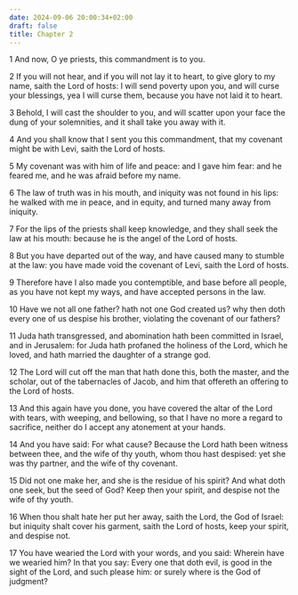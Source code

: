 ```yaml
---
date: 2024-09-06 20:00:34+02:00
draft: false
title: Chapter 2
---
```




1 And now, O ye priests, this commandment is to you.

2 If you will not hear, and if you will not lay it to heart, to give glory to my name, saith the Lord of hosts: I will send poverty upon you, and will curse your blessings, yea I will curse them, because you have not laid it to heart.

3 Behold, I will cast the shoulder to you, and will scatter upon your face the dung of your solemnities, and it shall take you away with it.

4 And you shall know that I sent you this commandment, that my covenant might be with Levi, saith the Lord of hosts.

5 My covenant was with him of life and peace: and I gave him fear: and he feared me, and he was afraid before my name.

6 The law of truth was in his mouth, and iniquity was not found in his lips: he walked with me in peace, and in equity, and turned many away from iniquity.

7 For the lips of the priests shall keep knowledge, and they shall seek the law at his mouth: because he is the angel of the Lord of hosts.

8 But you have departed out of the way, and have caused many to stumble at the law: you have made void the covenant of Levi, saith the Lord of hosts.

9 Therefore have I also made you contemptible, and base before all people, as you have not kept my ways, and have accepted persons in the law.

10 Have we not all one father? hath not one God created us? why then doth every one of us despise his brother, violating the covenant of our fathers?

11 Juda hath transgressed, and abomination hath been committed in Israel, and in Jerusalem: for Juda hath profaned the holiness of the Lord, which he loved, and hath married the daughter of a strange god.

12 The Lord will cut off the man that hath done this, both the master, and the scholar, out of the tabernacles of Jacob, and him that offereth an offering to the Lord of hosts.

13 And this again have you done, you have covered the altar of the Lord with tears, with weeping, and bellowing, so that I have no more a regard to sacrifice, neither do I accept any atonement at your hands.

14 And you have said: For what cause? Because the Lord hath been witness between thee, and the wife of thy youth, whom thou hast despised: yet she was thy partner, and the wife of thy covenant.

15 Did not one make her, and she is the residue of his spirit? And what doth one seek, but the seed of God? Keep then your spirit, and despise not the wife of thy youth.

16 When thou shalt hate her put her away, saith the Lord, the God of Israel: but iniquity shalt cover his garment, saith the Lord of hosts, keep your spirit, and despise not.

17 You have wearied the Lord with your words, and you said: Wherein have we wearied him? In that you say: Every one that doth evil, is good in the sight of the Lord, and such please him: or surely where is the God of judgment?

